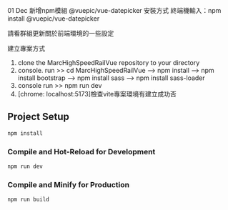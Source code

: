 01 Dec 新增npm模組
@vuepic/vue-datepicker
安裝方式
終端機輸入：npm install @vuepic/vue-datepicker


請看群組更新關於前端環境的一些設定

建立專案方式
1. clone the MarcHighSpeedRailVue repository to your directory
2. console. run >> cd MarcHighSpeedRailVue --> npm install --> npm install bootstrap --> npm install sass --> npm install sass-loader
3. console run >> npm run dev
4. [chrome: localhost:5173]檢查vite專案環境有建立成功否

## Project Setup

```sh
npm install
```

### Compile and Hot-Reload for Development

```sh
npm run dev
```

### Compile and Minify for Production

```sh
npm run build
```
